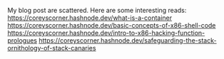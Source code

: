 My blog post are scattered. Here are some interesting reads:
https://coreyscorner.hashnode.dev/what-is-a-container
https://coreyscorner.hashnode.dev/basic-concepts-of-x86-shell-code
https://coreyscorner.hashnode.dev/intro-to-x86-hacking-function-prologues
https://coreyscorner.hashnode.dev/safeguarding-the-stack-ornithology-of-stack-canaries
